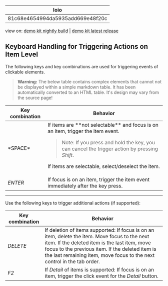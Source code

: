 <!-- loio81c68e4654994da5935add669e48f20c -->

| loio |
| -----|
| 81c68e4654994da5935add669e48f20c |

<div id="loio">

view on: [demo kit nightly build](https://openui5nightly.hana.ondemand.com/#/topic/81c68e4654994da5935add669e48f20c) | [demo kit latest release](https://openui5.hana.ondemand.com/#/topic/81c68e4654994da5935add669e48f20c)</div>

## Keyboard Handling for Triggering Actions on Item Level

The following keys and key combinations are used for triggering events of clickable elements.

 > **Warning:** The below table contains complex elements that cannot not be displayed within a simple markdown table. It has been automatically converted to an HTML table. It's design may vary from the source page!

<table>
	<thead>
		<tr>
			<th>Key combination</th>
			<th>Behavior</th>
		</tr>
	</thead>
	<tbody>
		<tr>
			<td>*SPACE*</td>
			<td>If items are **not selectable** and focus is on an item, trigger the item event.

 > Note:
 > If you press and hold the key, you can cancel the trigger action by pressing *Shift*.

 If items are selectable, select/deselect the item.</td>
		</tr>
		<tr>
			<td>*ENTER*</td>
			<td>If focus is on an item, trigger the item event immediately after the key press.</td>
		</tr>
	</tbody>
</table>

***

Use the following keys to trigger additional actions \(if supported\):

|Key combination|Behavior|
|---------------|--------|
|*DELETE*|If deletion of items supported: If focus is on an item, delete the item. Move focus to the next item. If the deleted item is the last item, move focus to the previous item. If the deleted item is the last remaining item, move focus to the next control in the tab order.|
|*F2*|If *Detail* of items is supported: If focus is on an item, trigger the click event for the *Detail* button.|

